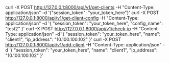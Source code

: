 curl -X POST http://127.0.0.1:8000/api/v1/get-clients -H "Content-Type: application/json" -d '{"session_token": "your_token_here"}'
curl -X POST http://127.0.0.1:8000/api/v1/get-client-config -H "Content-Type: application/json" -d '{ "session_token": "your_token_here", "config_name": "test2" }'
curl -X POST http://127.0.0.1:8000/api/v1/check-ip -H "Content-Type: application/json" -d '{ "session_token": "your_token_here", "name": "client1", "ip_address": "10.100.100.102" }'
curl -X POST http://127.0.0.1:8000/api/v1/add-client -H "Content-Type: application/json" -d '{ "session_token": "your_token_here", "name": "client1", "ip_address": "10.100.100.102" }'
